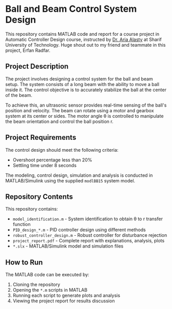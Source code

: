 # Ball and Beam Control System Design

This repository contains MATLAB code and report for a course project in Automatic Controller Design course, instructed by [Dr. Aria Alasty](http://sharif.ir/~aalasti/) at Sharif University of Technology. Huge shout out to my friend and teammate in this project, Erfan Radfar.

## Project Description

The project involves designing a control system for the ball and beam setup. The system consists of a long beam with the ability to move a ball inside it. The control objective is to accurately stabilize the ball at the center of the beam. 

To achieve this, an ultrasonic sensor provides real-time sensing of the ball's position and velocity. The beam can rotate using a motor and gearbox system at its center or sides. The motor angle θ is controlled to manipulate the beam orientation and control the ball position r.

## Project Requirements

The control design should meet the following criteria:

- Overshoot percentage less than 20% 
- Settling time under 8 seconds

The modeling, control design, simulation and analysis is conducted in MATLAB/Simulink using the supplied `modlBB15` system model.

## Repository Contents

This repository contains:

- `model_identification.m` - System identification to obtain θ to r transfer function
- `PID_design_*.m` - PID controller design using different methods
- `robust_controller_design.m` - Robust controller for disturbance rejection 
- `project_report.pdf` - Complete report with explanations, analysis, plots
- `*.slx` - MATLAB/Simulink model and simulation files

## How to Run

The MATLAB code can be executed by:

1. Cloning the repository
2. Opening the `*.m` scripts in MATLAB
3. Running each script to generate plots and analysis
4. Viewing the project report for results discussion
